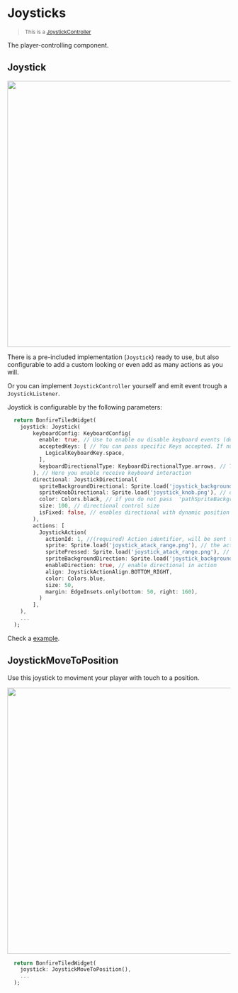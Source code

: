 # Joysticks

> <small>This is a [JoystickController](https://github.com/RafaelBarbosatec/bonfire/blob/1.0.0-rc/lib/joystick/joystick_controller.dart)</small>

The player-controlling component.

## Joystick

<img src="_media/screeShot_joystick.jpg" width="600"/>

There is a pre-included implementation (`Joystick`) ready to use, but also configurable to add a custom looking or even add as many actions as you will.

Or you can implement `JoystickController` yourself and emit event trough a `JoystickListener`.

Joystick is configurable by the following parameters:
```dart
  return BonfireTiledWidget(
    joystick: Joystick(
        keyboardConfig: KeyboardConfig(
          enable: true, // Use to enable ou disable keyboard events (default is true)
          acceptedKeys: [ // You can pass specific Keys accepted. If null accept all keys
            LogicalKeyboardKey.space,
          ],
          keyboardDirectionalType: KeyboardDirectionalType.arrows, // Type of the directional (arrows or wasd)
        ), // Here you enable receive keyboard interaction
        directional: JoystickDirectional(
          spriteBackgroundDirectional: Sprite.load('joystick_background.png'), //directinal control background
          spriteKnobDirectional: Sprite.load('joystick_knob.png'), // directional indicator circle background
          color: Colors.black, // if you do not pass  'pathSpriteBackgroundDirectional' or  'pathSpriteKnobDirectional' you can define a color for the directional.
          size: 100, // directional control size
          isFixed: false, // enables directional with dynamic position in relation to the first touch on the screen
        ),
        actions: [
          JoystickAction(
            actionId: 1, //(required) Action identifier, will be sent to 'void joystickAction(JoystickActionEvent event) {}' when pressed
            sprite: Sprite.load('joystick_atack_range.png'), // the action image
            spritePressed: Sprite.load('joystick_atack_range.png'), // Optional image to be shown when the action is fired
            spriteBackgroundDirection: Sprite.load('joystick_background.png'), //directinal control background
            enableDirection: true, // enable directional in action
            align: JoystickActionAlign.BOTTOM_RIGHT,
            color: Colors.blue,
            size: 50,
            margin: EdgeInsets.only(bottom: 50, right: 160),
          )
        ],
    ),
    ...
  );
```

Check a [example](https://github.com/RafaelBarbosatec/bonfire/blob/master/example/lib/main.dart).

## JoystickMoveToPosition

Use this joystick to moviment your player with touch to a position.

<img src="_media/git_move_along_the_path.gif" width="600"/>

```dart
  return BonfireTiledWidget(
    joystick: JoystickMoveToPosition(),
    ...
  );
```
